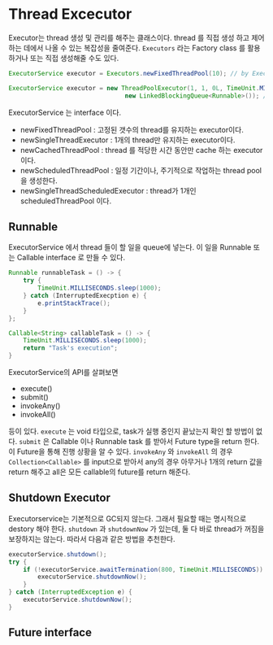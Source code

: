 # Thread Excecutor

Executor는 thread 생성 및 관리를 해주는 클래스이다. thread 를 직접 생성 하고 제어 하는 데에서 나올 수 있는
복잡성을 줄여준다. ``Executors`` 라는 Factory class 를 활용하거나 또는 직접 생성해줄 수도 있다.

```java
ExecutorService executor = Executors.newFixedThreadPool(10); // by Executors

ExecutorService executor = new ThreadPoolExecutor(1, 1, 0L, TimeUnit.MILLISECONDS, 
                                new LinkedBlockingQueue<Runnable>()); // directly 
```

ExecutorService 는 interface 이다.

- newFixedThreadPool : 고정된 갯수의 thread를 유지하는 executor이다.
- newSingleThreadExecutor : 1개의 thread만 유지하는 executor이다.
- newCachedThreadPool : thread 를 적당한 시간 동안만 cache 하는 executor이다.
- newScheduledThreadPool : 일정 기간이나, 주기적으로 작업하는 thread pool 을 생성한다.
- newSingleThreadScheduledExecutor :  thread가 1개인 scheduledThreadPool 이다.

## Runnable

ExecutorService 에서 thread 들이 할 일을 queue에 넣는다. 이 일을 Runnable 또는 Callable interface 로 만들 수 있다.

```java
Runnable runnableTask = () -> {
    try {
        TimeUnit.MILLISECONDS.sleep(1000);
    } catch (InterruptedExecption e) {
        e.printStackTrace();
    }
};

Callable<String> callableTask = () -> {
    TimeUnit.MILLISECONDS.sleep(1000);
    return "Task's execution";
}
```

ExecutorService의 API를 살펴보면

- execute()
- submit()
- invokeAny()
- invokeAll()

등이 있다. ``execute`` 는 void 타입으로, task가 실행 중인지 끝났는지 확인 할 방법이 없다.
``submit`` 은 Callable 이나 Runnable task 를 받아서 Future type을 return 한다. 이 Future을 통해 진행 상황을 알 수 있다.
``invokeAny`` 와 ``invokeAll`` 의 경우 ``Collection<Callable>`` 를 input으로 받아서 any의 경우 아무거나 1개의 return 값을 return 해주고
all은 모든 callable의 future를 return 해준다.

## Shutdown Executor

Executorservice는 기본적으로 GC되지 않는다. 그래서 필요할 때는 명시적으로 destory 해야 한다.
``shutdown`` 과 ``shutdownNow`` 가 있는데, 둘 다 바로 thread가 꺼짐을 보장하지는 않는다.
따라서 다음과 같은 방법을 추천한다.

```java
executorService.shutdown();
try {
    if (!executorService.awaitTermination(800, TimeUnit.MILLISECONDS)) {
        executorService.shutdownNow();
    }
} catch (InterruptedException e) {
    executorService.shutdownNow();
}
```

## Future interface

